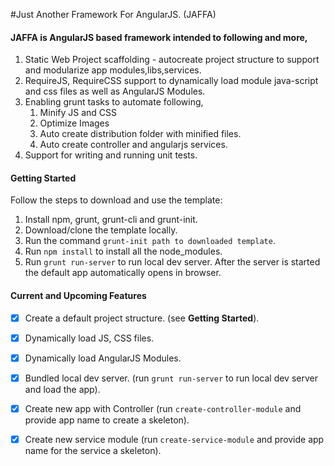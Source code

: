 #Just Another Framework For AngularJS. (JAFFA)

#### JAFFA is AngularJS based framework intended to following and more,

1.  Static Web Project scaffolding - autocreate project structure to support and modularize app modules,libs,services.
2.  RequireJS, RequireCSS support to dynamically load module java-script and css files as well as AngularJS Modules.
3.  Enabling grunt tasks to automate following,
    1. Minify JS and CSS
    2. Optimize Images
    3. Auto create distribution folder with minified files. 
    4. Auto create controller and angularjs services. 
4.  Support for writing and running unit tests.


#### Getting Started
Follow the steps to download and use the template:

1. Install npm, grunt, grunt-cli and grunt-init.
2. Download/clone the template locally.
3. Run the command `grunt-init path to downloaded template`.
4. Run `npm install` to install all the node_modules. 
5. Run `grunt run-server` to run local dev server. After the server is started the default app automatically opens in browser.

#### Current and Upcoming Features
- [X] Create a default project structure. (see <b>Getting Started</b>).
- [X] Dynamically load JS, CSS files.
- [X] Dynamically load AngularJS Modules.
- [X] Bundled local dev server. (run `grunt run-server` to run local dev server and load the app).
- [X] Create new app with Controller (run `create-controller-module` and provide app name to create a skeleton).
- [X] Create new service module (run `create-service-module` and provide app name for the service a skeleton).

